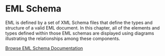 # EML Schema

EML is defined by a set of XML Schema files that define the types and structure
of a valid EML document.  In this chapter, all of the elements and types
defined within those EML schemas are displayed using diagrams illustrating 
the relationships among these components.

<a href="./schema/index.html" target="_blank">Browse EML Schema Documentation</a>
